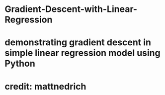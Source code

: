 # Gradient-Descent-with-Linear-Regression
# demonstrating gradient descent in simple linear regression model using Python
# credit: mattnedrich
